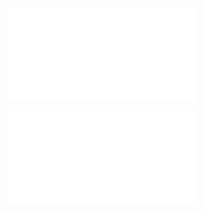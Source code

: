 ![](KPMG%20Tasks/images/KPMG%20Virtual%20Internship%20-%20Task%202%20-%20Presentation%20on%20Potential%20Data%20Insights.pdf)

![](KPMG%20Tasks/images/KPMG%20Virtual%20Internship%20-%20Task%203%20-%20Presentation%20on%20Results.pdf)
